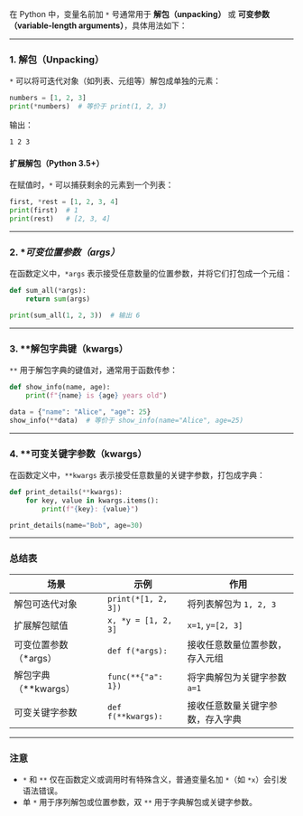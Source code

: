 在 Python 中，变量名前加 `*` 号通常用于 **解包（unpacking）** 或 **可变参数（variable-length arguments）**，具体用法如下：

---

### 1. **解包（Unpacking）**
`*` 可以将可迭代对象（如列表、元组等）解包成单独的元素：
```python
numbers = [1, 2, 3]
print(*numbers)  # 等价于 print(1, 2, 3)
```
输出：
```
1 2 3
```

#### 扩展解包（Python 3.5+）
在赋值时，`*` 可以捕获剩余的元素到一个列表：
```python
first, *rest = [1, 2, 3, 4]
print(first)  # 1
print(rest)   # [2, 3, 4]
```

---

### 2. **可变位置参数（*args）**
在函数定义中，`*args` 表示接受任意数量的位置参数，并将它们打包成一个元组：
```python
def sum_all(*args):
    return sum(args)

print(sum_all(1, 2, 3))  # 输出 6
```

---

### 3. **解包字典键（**kwargs）**
`**` 用于解包字典的键值对，通常用于函数传参：
```python
def show_info(name, age):
    print(f"{name} is {age} years old")

data = {"name": "Alice", "age": 25}
show_info(**data)  # 等价于 show_info(name="Alice", age=25)
```

---

### 4. **可变关键字参数（**kwargs）**
在函数定义中，`**kwargs` 表示接受任意数量的关键字参数，打包成字典：
```python
def print_details(**kwargs):
    for key, value in kwargs.items():
        print(f"{key}: {value}")

print_details(name="Bob", age=30)
```

---

### 总结表
| 场景               | 示例                  | 作用                          |
|--------------------|-----------------------|-----------------------------|
| 解包可迭代对象       | `print(*[1, 2, 3])`   | 将列表解包为 `1, 2, 3`         |
| 扩展解包赋值         | `x, *y = [1, 2, 3]`   | `x=1`, `y=[2, 3]`            |
| 可变位置参数（*args）| `def f(*args):`        | 接收任意数量位置参数，存入元组    |
| 解包字典（**kwargs） | `func(**{"a": 1})`    | 将字典解包为关键字参数 `a=1`    |
| 可变关键字参数       | `def f(**kwargs):`    | 接收任意数量关键字参数，存入字典  |

---

### 注意
- `*` 和 `**` 仅在函数定义或调用时有特殊含义，普通变量名加 `*`（如 `*x`）会引发语法错误。
- 单 `*` 用于序列解包或位置参数，双 `**` 用于字典解包或关键字参数。